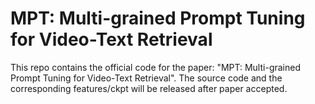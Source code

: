 # MPT: Multi-grained Prompt Tuning for Video-Text Retrieval
This repo contains the official code for the paper: "MPT: Multi-grained Prompt Tuning for Video-Text Retrieval". The source code and the corresponding features/ckpt will be released after paper accepted.

